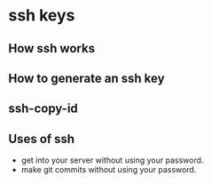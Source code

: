 # ssh keys

## How ssh works

## How to generate an ssh key

## ssh-copy-id

## Uses of ssh
* get into your server without using your password.
* make git commits without using your password.
